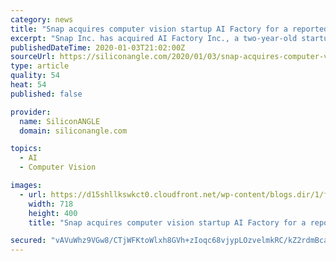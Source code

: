 ```yaml
---
category: news
title: "Snap acquires computer vision startup AI Factory for a reported $166M"
excerpt: "Snap Inc. has acquired AI Factory Inc., a two-year-old startup that makes computer vision and video analysis software, for a reported $166 million. The acquisition became public this morning via ..."
publishedDateTime: 2020-01-03T21:02:00Z
sourceUrl: https://siliconangle.com/2020/01/03/snap-acquires-computer-vision-startup-ai-factory-reported-166m/?via=indexdotco
type: article
quality: 54
heat: 54
published: false

provider:
  name: SiliconANGLE
  domain: siliconangle.com

topics:
  - AI
  - Computer Vision

images:
  - url: https://d15shllkswkct0.cloudfront.net/wp-content/blogs.dir/1/files/2020/01/snapchat.png
    width: 718
    height: 400
    title: "Snap acquires computer vision startup AI Factory for a reported $166M"

secured: "vAVuWhz9VGw8/CTjWFKtoWlxh8GVh+zIoqc68vjypLOzvelmkRC/kZ2rdmBcaksPkC855OrzdWyMUCxcAdHo4uRakgY4ASseBwcql+7e40bLwA/pHH6a/57xNaC8dRlf3XrYssBgFxP5OqH4rboABFUAjIZM76Gcj7WIZh6tqiIaO3Xd3szn90WK7b+HqRQ9ZXyaxbHhIJKjJofqq4WRFJnjYCD0FuZ/YE142d+chyXZ+uTaG4lj+t47Qmw+K7At1s8UfkOIn/zldqV1Wt9JcqCtzDmAsQ4drD9TQBRXY9sd+ORzrHa3n1+6ZXzYQIez;WtlIJQP/aJ2P28tcwOSFEw=="
---
```


